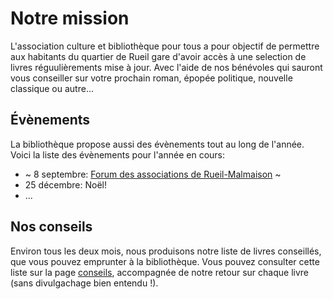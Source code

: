 # Notre mission

L'association culture et bibliothèque pour tous a pour objectif de permettre aux habitants du quartier de Rueil gare d'avoir accès à une selection de livres réguulièrements mise à jour. Avec l'aide de nos bénévoles qui sauront vous conseiller sur votre prochain roman, épopée politique, nouvelle classique ou autre...

## Évènements

La bibliothèque propose aussi des évènements tout au long de l'année. Voici la liste des évènements pour l'année en cours:

- ~ 8 septembre: [Forum des associations de Rueil-Malmaison](https://www.villederueil.fr/en/node/6239) ~
- 25 décembre: Noël!
- ...

## Nos conseils

Environ tous les deux mois, nous produisons notre liste de livres conseillés, que vous pouvez emprunter à la bibliothèque. Vous pouvez consulter cette liste sur la page [conseils](conseils), accompagnée de notre retour sur chaque livre (sans divulgachage bien entendu !).

